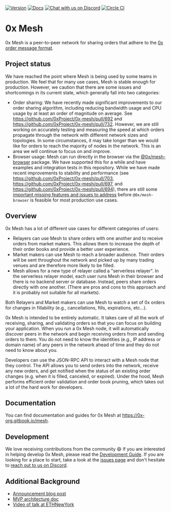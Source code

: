[![Version](https://img.shields.io/badge/version-9.4.2-orange.svg)](https://github.com/0xProject/0x-mesh/releases)
[![Docs](https://img.shields.io/badge/docs-website-yellow.svg)](https://0x-org.gitbook.io/mesh)
[![Chat with us on Discord](https://img.shields.io/badge/chat-Discord-blueViolet.svg)](https://discord.gg/HF7fHwk)
[![Circle CI](https://img.shields.io/circleci/project/0xProject/0x-mesh/master.svg)](https://circleci.com/gh/0xProject/0x-mesh/tree/master)

# 0x Mesh

0x Mesh is a peer-to-peer network for sharing orders that adhere to the
[0x order message format](https://0x.org/docs/guides/v3-specification#orders).

## Project status

We have reached the point where Mesh is being used by some teams in production. We feel that for many use cases, Mesh is stable enough for production. However, we caution that there are some issues and shortcomings in its current state, which generally fall into two categories:

-   Order sharing: We have recently made significant improvements to our order sharing algorithm, including reducing bandwidth usage and CPU usage by at least an order of magnitude on average. See https://github.com/0xProject/0x-mesh/pull/692 and https://github.com/0xProject/0x-mesh/pull/732. However, we are still working on accurately testing and measuring the speed at which orders propagate through the network with different network sizes and topologies. In some circumstances, it may take longer than we would like for orders to reach the majority of nodes in the network. This is an area we will continue to focus on and improve.
-   Browser usage: Mesh can run directly in the browser via the [@0x/mesh-browser](https://www.npmjs.com/package/@0x/mesh-browser) package. We have supported this for a while and have examples and integration tests in this repository. While we have made recent improvements to stability and performance (see https://github.com/0xProject/0x-mesh/pull/703, https://github.com/0xProject/0x-mesh/pull/697, and https://github.com/0xProject/0x-mesh/pull/694), there are still some [important missing features and issues to address](https://github.com/0xProject/0x-mesh/issues?q=is%3Aopen+is%3Aissue+label%3Abrowser) before `@0x/mesh-browser` is feasible for most production use cases.

## Overview

0x Mesh has a lot of different use cases for different categories of users:

-   Relayers can use Mesh to share orders with one another and to receive orders
    from market makers. This allows them to increase the depth of their order
    books and provide a better user experience.
-   Market makers can use Mesh to reach a broader audience. Their orders will be
    sent throughout the network and picked up by many trading venues and are therefore more likely to be filled.
-   Mesh allows for a new type of relayer called a "serverless relayer". In the
    serverless relayer model, each user runs Mesh in their browser and there is
    no backend server or database. Instead, peers share orders directly with one
    another. (There are pros and cons to this approach and it is probably not
    suitable for all markets).

Both Relayers and Market makers can use Mesh to watch a set of 0x orders for changes in fillability (e.g., cancellations, fills, expirations, etc...).

0x Mesh is intended to be entirely automatic. It takes care of all the work of
receiving, sharing, and validating orders so that you can focus on building your
application. When you run a 0x Mesh node, it will automatically discover peers
in the network and begin receiving orders from and sending orders to them. You
do not need to know the identities (e.g., IP address or domain name) of any
peers in the network ahead of time and they do not need to know about you.

Developers can use the JSON-RPC API to interact with a Mesh node that they
control. The API allows you to send orders into the network, receive any new
orders, and get notified when the status of an existing order changes (e.g. when
it is filled, canceled, or expired). Under the hood, Mesh performs efficient
order validation and order book pruning, which takes out a lot of the hard work
for developers.

## Documentation

You can find documentation and guides for 0x Mesh at
https://0x-org.gitbook.io/mesh.

## Development

We love receiving contributions from the community :smile: If you are interested
in helping develop 0x Mesh, please read the
[Development Guide](CONTRIBUTING.md).
If you are looking for a place to start, take a look at the
[issues page](https://github.com/0xProject/0x-mesh/issues) and don't hesitate to
[reach out to us on Discord](https://discord.gg/HF7fHwk).

## Additional Background

-   [Announcement blog post](https://blog.0xproject.com/0x-roadmap-2019-part-3-networked-liquidity-0x-mesh-9a24026202b3)
-   [MVP architecture doc](https://drive.google.com/file/d/1dAVTEND7e1sISO9VZSOou0DN-igoUi9z/view)
-   [Video of talk at ETHNewYork](https://youtu.be/YUqe4fKBA2k?t=723)
